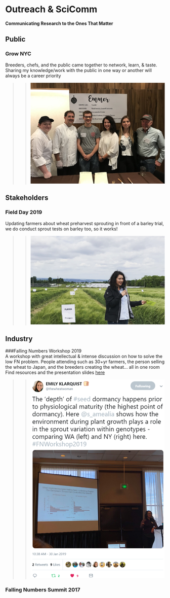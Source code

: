 # Outreach & SciComm

**Communicating Research to the Ones That Matter**  

## Public  
### Grow NYC   
Breeders, chefs, and the public came together to network, learn, & taste. Sharing my knowledge/work with the public in one way or another will always be a career priority  
>> ![](https://github.com/shantel-martinez/Lab_Resources/blob/master/example_img/GrowNYC.jpg)  

## Stakeholders
### Field Day 2019
Updating farmers about wheat preharvest sprouting in front of a barley trial, we do conduct sprout tests on barley too, so it works!  
>> ![](https://github.com/shantel-martinez/Lab_Resources/blob/master/example_img/FieldDay2019.jpg?raw=true)  

## Industry 
###Falling Numbers Workshop 2019   
A workshop with great intellectual & intense discussion on how to solve the low FN problem. People attending such as 30+yr farmers, the person selling the wheat to Japan, and the breeders creating the wheat... all in one room  
Find resources and the presentation slides [here](https://github.com/shantel-martinez/FNWorkshop2019/blob/master/README.md)   
>> [![](https://github.com/shantel-martinez/Lab_Resources/blob/master/example_img/FNWorkshopTweet.PNG?raw=true)](https://twitter.com/thewheatwoman/status/1090680556524720128)   

### Falling Numbers Summit 2017  

